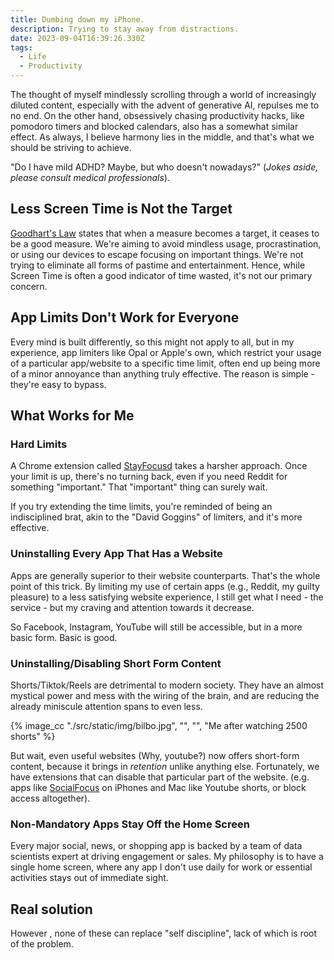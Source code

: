 ```yaml
---
title: Dumbing down my iPhone.
description: Trying to stay away from distractions.
date: 2023-09-04T16:39:26.330Z
tags:
  - Life
  - Productivity
---
```


The thought of myself mindlessly scrolling through a world of increasingly diluted content, especially with the advent of generative AI, repulses me to no end. On the other hand, obsessively chasing productivity hacks, like pomodoro timers and blocked calendars, also has a somewhat similar effect. As always, I believe harmony lies in the middle, and that's what we should be striving to achieve.

"Do I have mild ADHD? Maybe, but who doesn't nowadays?" (_Jokes aside, please consult medical professionals_).

## Less Screen Time is Not the Target

[Goodhart's Law](https://en.wikipedia.org/wiki/Goodhart%27s_law) states that when a measure becomes a target, it ceases to be a good measure. We're aiming to avoid mindless usage, procrastination, or using our devices to escape focusing on important things. We're not trying to eliminate all forms of pastime and entertainment. Hence, while Screen Time is often a good indicator of time wasted, it's not our primary concern.

## App Limits Don't Work for Everyone

Every mind is built differently, so this might not apply to all, but in my experience, app limiters like Opal or Apple's own, which restrict your usage of a particular app/website to a specific time limit, often end up being more of a minor annoyance than anything truly effective. The reason is simple - they're easy to bypass.

## What Works for Me

### Hard Limits

A Chrome extension called [StayFocusd](https://chromewebstore.google.com/detail/stayfocusd-block-distract/laankejkbhbdhmipfmgcngdelahlfoji) takes a harsher approach. Once your limit is up, there's no turning back, even if you need Reddit for something "important." That "important" thing can surely wait. 

If you try extending the time limits, you're reminded of being an indisciplined brat, akin to the "David Goggins" of limiters, and it's more effective.

### Uninstalling Every App That Has a Website

Apps are generally superior to their website counterparts. That's the whole point of this trick. By limiting my use of certain apps (e.g., Reddit, my guilty pleasure) to a less satisfying website experience, I still get what I need - the service - but my craving and attention towards it decrease. 

So Facebook, Instagram, YouTube will still be accessible, but in a more basic form. Basic is good.

### Uninstalling/Disabling Short Form Content

Shorts/Tiktok/Reels are detrimental to modern society. They have an almost mystical power and mess with the wiring of the brain, and are reducing the already miniscule attention spans to even less.

{% image_cc "./src/static/img/bilbo.jpg", "", "", "Me after watching 2500 shorts" %}

But wait, even useful websites (Why, youtube?) now offers short-form content, because it brings in _retention_ unlike anything else.  Fortunately, we have extensions that can disable that particular part of the website. (e.g. apps like [SocialFocus](https://apps.apple.com/us/app/socialfocus-hide-distractions/id1661093205) on iPhones and Mac like Youtube shorts, or block access altogether).


### Non-Mandatory Apps Stay Off the Home Screen

Every major social, news, or shopping app is backed by a team of data scientists expert at driving engagement or sales. My philosophy is to have a single home screen, where any app I don't use daily for work or essential activities stays out of immediate sight.

## Real solution
However , none of these can replace "self discipline", lack of which is root of the problem.  